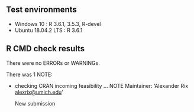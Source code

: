 ## Test environments
* Windows 10 : R 3.6.1, 3.5.3, R-devel
* Ubuntu 18.04.2 LTS : R 3.6.1

## R CMD check results
There were no ERRORs or WARNINGs.

There was 1 NOTE:
* checking CRAN incoming feasibility ... NOTE
  Maintainer: ‘Alexander Rix <alexrix@umich.edu>’

  New submission
